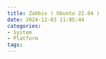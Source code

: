 ```yaml
---
title: Zabbix ( Ubuntu 22.04 )
date: 2024-12-03 11:05:44
categories:
- System
- Platform
tags:
---
```



